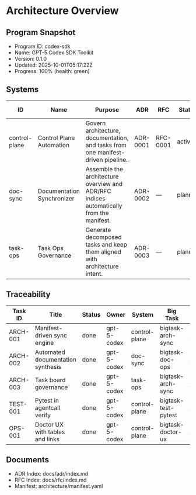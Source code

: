# Architecture Overview

## Program Snapshot
- Program ID: codex-sdk
- Name: GPT-5 Codex SDK Toolkit
- Version: 0.1.0
- Updated: 2025-10-01T05:17:22Z
- Progress: 100% (health: green)

## Systems
| ID | Name | Purpose | ADR | RFC | Status | Dependencies | Roadmap Phase | Key Metrics |
| --- | --- | --- | --- | --- | --- | --- | --- | --- |
| control-plane | Control Plane Automation | Govern architecture, documentation, and tasks from one manifest-driven pipeline. | ADR-0001 | RFC-0001 | active | — | m_q1 | quality_pct=95, cycle_hours=2, drift_tolerance_min=0 |
| doc-sync | Documentation Synchronizer | Assemble the architecture overview and ADR/RFC indices automatically from the manifest. | ADR-0002 | — | planned | control-plane | m_q1 | freshness_minutes=5, coverage_pct=100 |
| task-ops | Task Ops Governance | Generate decomposed tasks and keep them aligned with architecture intent. | ADR-0003 | — | planned | control-plane, doc-sync | m_q1 | update_latency_minutes=5, traceability_pct=100 |

## Traceability
| Task ID | Title | Status | Owner | System | Big Task | Epic | Phase |
| --- | --- | --- | --- | --- | --- | --- | --- |
| ARCH-001 | Manifest-driven sync engine | done | gpt-5-codex | control-plane | bigtask-arch-sync | sdk-foundation | m_q1 |
| ARCH-002 | Automated documentation synthesis | done | gpt-5-codex | doc-sync | bigtask-doc-ops | sdk-foundation | m_q1 |
| ARCH-003 | Task board governance | done | gpt-5-codex | task-ops | bigtask-arch-sync | sdk-foundation | m_q1 |
| TEST-001 | Pytest in agentcall verify | done | gpt-5-codex | control-plane | bigtask-test-pytest | sdk-foundation | m_q1 |
| OPS-001 | Doctor UX with tables and links | done | gpt-5-codex | control-plane | bigtask-doctor-ux | sdk-foundation | m_q1 |

## Documents
- ADR Index: docs/adr/index.md
- RFC Index: docs/rfc/index.md
- Manifest: architecture/manifest.yaml
